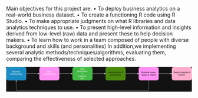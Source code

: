  Main objectives for this project are:
• To deploy business analytics on a real-world business dataset.
• To create a functioning R code using R Studio.
• To make appropriate judgments on what R libraries and data analytics
techniques to use.
• To present high-level information and insights derived from low-level (raw)
data and present these to help decision makers.
• To learn how to work in a team composed of people with diverse background and
skills (and personalities)
In addition,we implementing several analytic
methods/techniques/algorithms, evaluating them, comparing the effectiveness of selected approaches.


![schema](https://github.com/RomilRajRoy/PBA/blob/598ecef059609ee9e7b8e5ba3ecb2cb2ff2b24a5/schema.png)
